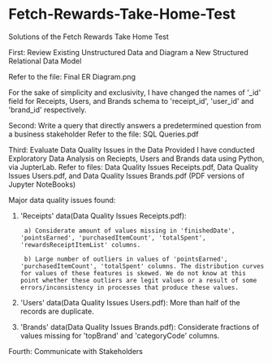 # Fetch-Rewards-Take-Home-Test
Solutions of the Fetch Rewards Take Home Test



First: Review Existing Unstructured Data and Diagram a New Structured Relational Data Model

Refer to the file: Final ER Diagram.png

For the sake of simplicity and exclusivity, I have changed the names of '_id' field for Receipts, Users, and Brands schema to 'receipt_id', 'user_id' and 'brand_id' respectively.


Second: Write a query that directly answers a predetermined question from a business stakeholder
Refer to the file: SQL Queries.pdf


Third: Evaluate Data Quality Issues in the Data Provided
I have conducted Exploratory Data Analysis on Reciepts, Users and Brands data using Python, via JupterLab.
Refer to files: Data Quality Issues Receipts.pdf, Data Quality Issues Users.pdf, and Data Quality Issues Brands.pdf (PDF versions of Jupyter NoteBooks)

Major data quality issues found:
1. 'Receipts' data(Data Quality Issues Receipts.pdf): 

        a) Considerate amount of values missing in 'finishedDate', 'pointsEarned', 'purchasedItemCount', 'totalSpent', 'rewardsReceiptItemList' columns.
        
        b) Large number of outliers in values of 'pointsEarned', 'purchasedItemCount', 'totalSpent' columns. The distribution curves for values of these features is skewed. We do not know at this point whether these outliers are legit values or a result of some errors/inconsistency in processes that produce these values.
      
2. 'Users' data(Data Quality Issues Users.pdf): More than half of the records are duplicate.

3. 'Brands' data(Data Quality Issues Brands.pdf): Considerate fractions of values missing for 'topBrand' and 'categoryCode' columns.


Fourth: Communicate with Stakeholders
